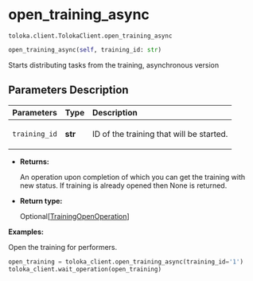 # open_training_async
`toloka.client.TolokaClient.open_training_async`

```python
open_training_async(self, training_id: str)
```

Starts distributing tasks from the training, asynchronous version

## Parameters Description

| Parameters | Type | Description |
| :----------| :----| :-----------|
`training_id`|**str**|<p>ID of the training that will be started.</p>

* **Returns:**

  An operation upon completion of which you can get the training with new status. If
training is already opened then None is returned.

* **Return type:**

  Optional\[[TrainingOpenOperation](toloka.client.operations.TrainingOpenOperation.md)\]

**Examples:**

Open the training for performers.

```python
open_training = toloka_client.open_training_async(training_id='1')
toloka_client.wait_operation(open_training)
```
